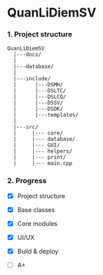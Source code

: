 # QuanLiDiemSV
### 1. Project structure
```
QuanLiDiemSV  
  |---docs/
  |
  |---database/
  |
  |---include/  
  |      |---DSMH/
  |      |---DSLTC/  
  |      |---DSLCQ/    
  |      |---DSSV/    
  |      |---DSDK/
  |      |---templates/
  |
  |---src/  
  |     |--- core/  
  |     |--- database/
  |     |--- GUI/
  |     |--- helpers/
  |     |--- print/
  |     |--- main.cpp
```
 ### 2. Progress 
- [x] Project structure 
- [x] Base classes
- [x] Core modules
- [x] UI/UX
- [x] Build & deploy
- [ ] A+

